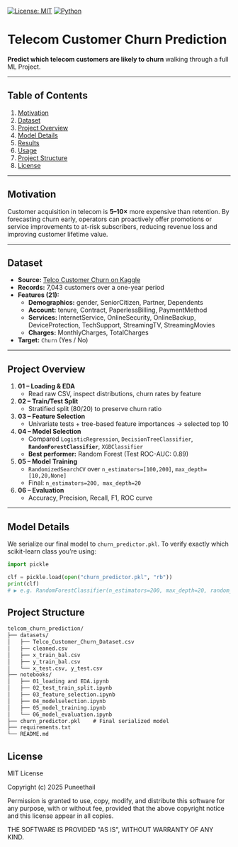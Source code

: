 <!-- Top-of-file badge section (optional) -->
[![License: MIT](https://img.shields.io/badge/License-MIT-blue.svg)](LICENSE)
[![Python](https://img.shields.io/badge/python-3.8%2B-green.svg)](https://www.python.org/)

# Telecom Customer Churn Prediction

**Predict which telecom customers are likely to churn** walking through a full ML Project.

---

## Table of Contents

1. [Motivation](#motivation)  
2. [Dataset](#dataset)  
3. [Project Overview](#project-Overview)  
4. [Model Details](#model-details)  
5. [Results](#results)  
6. [Usage](#usage)  
7. [Project Structure](#project-structure)  
8. [License]()  

---

## Motivation

Customer acquisition in telecom is **5–10×** more expensive than retention. By forecasting churn early, operators can proactively offer promotions or service improvements to at-risk subscribers, reducing revenue loss and improving customer lifetime value.  

---

## Dataset

- **Source:** [Telco Customer Churn on Kaggle][kaggle]  
- **Records:** 7,043 customers over a one-year period  
- **Features (21):**  
  - **Demographics:** gender, SeniorCitizen, Partner, Dependents  
  - **Account:** tenure, Contract, PaperlessBilling, PaymentMethod  
  - **Services:** InternetService, OnlineSecurity, OnlineBackup, DeviceProtection, TechSupport, StreamingTV, StreamingMovies  
  - **Charges:** MonthlyCharges, TotalCharges  
- **Target:** `Churn` (Yes / No)  

[kaggle]: https://www.kaggle.com/blastchar/telco-customer-churn

---

## Project Overview

1. **01 – Loading & EDA**  
   - Read raw CSV, inspect distributions, churn rates by feature  
2. **02 – Train/Test Split**  
   - Stratified split (80/20) to preserve churn ratio  
3. **03 – Feature Selection**  
   - Univariate tests + tree-based feature importances → selected top 10  
4. **04 – Model Selection**  
   - Compared `LogisticRegression`, `DecisionTreeClassifier`, **`RandomForestClassifier`**, `XGBClassifier`  
   - **Best performer:** Random Forest (Test ROC-AUC: 0.89)  
5. **05 – Model Training**  
   - `RandomizedSearchCV` over `n_estimators=[100,200]`, `max_depth=[10,20,None]`  
   - Final: `n_estimators=200, max_depth=20`  
6. **06 – Evaluation**  
   - Accuracy, Precision, Recall, F1, ROC curve  

---

## Model Details

We serialize our final model to `churn_predictor.pkl`.  To verify exactly which scikit-learn class you’re using:

```python
import pickle

clf = pickle.load(open("churn_predictor.pkl", "rb"))
print(clf)
# ▶️ e.g. RandomForestClassifier(n_estimators=200, max_depth=20, random_state=42)
```
## Project Structure
```markdown
telcom_churn_prediction/
├── datasets/
│   ├── Telco_Customer_Churn_Dataset.csv
│   ├── cleaned.csv
│   ├── x_train_bal.csv
│   ├── y_train_bal.csv
│   └── x_test.csv, y_test.csv
├── notebooks/
│   ├── 01_loading and EDA.ipynb
│   ├── 02_test_train_split.ipynb
│   ├── 03_feature_selection.ipynb
│   ├── 04_modelselection.ipynb
│   ├── 05_model_training.ipynb
│   └── 06_model_evaluation.ipynb
├── churn_predictor.pkl    # Final serialized model
├── requirements.txt
└── README.md
```

## License
MIT License

Copyright (c) 2025 Puneethail

Permission is granted to use, copy, modify, and distribute this software for any purpose, with or without fee, provided that the above copyright notice and this license appear in all copies.

THE SOFTWARE IS PROVIDED "AS IS", WITHOUT WARRANTY OF ANY KIND.
